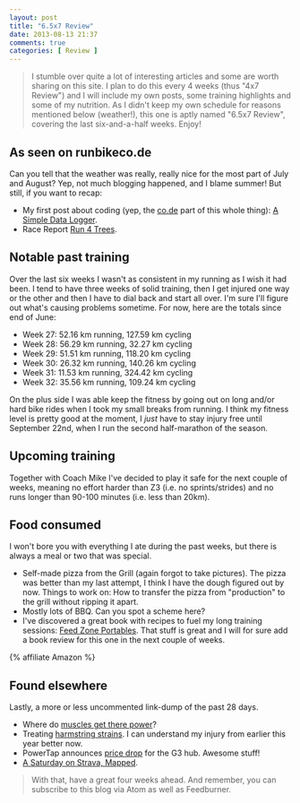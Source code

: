 ```yaml
---
layout: post
title: "6.5x7 Review"
date: 2013-08-13 21:37
comments: true
categories: [ Review ]
---
```

> I stumble over quite a lot of interesting articles and some are worth sharing
> on this site. I plan to do this every 4 weeks (thus "4x7 Review") and I will
> include my own posts, some training highlights and some of my nutrition. As
> I didn't keep my own schedule for reasons mentioned below (weather!), this
> one is aptly named "6.5x7 Review", covering the last six-and-a-half weeks.
> Enjoy!

## As seen on runbikeco.de ##
Can you tell that the weather was really, really nice for the most part of July
and August? Yep, not much blogging happened, and I blame summer! But still, if
you want to recap:

  * My first post about coding (yep, the [co.de](/blog/categories/coding) part of this whole thing): [A Simple Data Logger](blog/2013/08/07/a-simple-data-logger/).
  * Race Report [Run 4 Trees](/blog/2013/07/30/race-report-run-4-trees/).

## Notable past training

Over the last six weeks I wasn't as consistent in my running as I wish it had been.
I tend to have three weeks of solid training, then I get injured one way or
the other and then I have to dial back and start all over. I'm sure I'll figure
out what's causing problems sometime. For now, here are the totals since
end of June:

  * Week 27: 52.16 km running, 127.59 km cycling
  * Week 28: 56.29 km running,  32.27 km cycling
  * Week 29: 51.51 km running, 118.20 km cycling
  * Week 30: 26.32 km running, 140.26 km cycling
  * Week 31: 11.53 km running, 324.42 km cycling
  * Week 32: 35.56 km running, 109.24 km cycling

  
On the plus side I was able keep the fitness by going out on long and/or hard
bike rides when I took my small breaks from running. I think my fitness level
is pretty good at the moment, I *just* have to stay injury free until September 22nd,
when I run the second half-marathon of the season.


## Upcoming training

Together with Coach Mike I've decided to play it safe for the next couple of weeks,
meaning no effort harder than Z3 (i.e. no sprints/strides) and no runs longer than
90-100 minutes (i.e. less than 20km).

## Food consumed
I won't bore you with everything I ate during the past weeks, but there is always a meal or two that was special.
  
  * Self-made pizza from the Grill (again forgot to take pictures). The pizza was better than my last attempt, I think I have the dough figured out by now. Things to work on: How to transfer the pizza from "production" to the grill without ripping it apart.
  * Mostly lots of BBQ. Can you spot a scheme here?
  * I've discovered a great book with recipes to fuel my long training sessions: [Feed Zone Portables](http://www.amazon.com/gp/product/1937715000/ref=as_li_ss_tl?ie=UTF8&camp=1789&creative=390957&creativeASIN=1937715000&linkCode=as2&tag=runbikcod03-20). That
  stuff is great and I will for sure add a book review for this one in the next couple of weeks.

{% affiliate Amazon %}

## Found elsewhere
Lastly, a more or less uncommented link-dump of the past 28 days.

 * Where do [muscles get there power](http://www.sciencedaily.com/releases/2013/07/130712102844.htm)?
 * Treating [harmstring strains](http://www.kinetic-revolution.com/hamstring-strains/). I can understand my injury from earlier this year better now.
 * PowerTap announces [price drop](http://velonews.competitor.com/2013/08/bikes-and-tech/powertap-drops-power-meter-hub-price-by-510_297666) for the G3 hub. Awesome stuff!
 * [A Saturday on Strava, Mapped](http://engineering.strava.com/saturday-heatmap/). 


> With that, have a great four weeks ahead. And remember, you can subscribe to this blog via Atom as well as Feedburner. 

